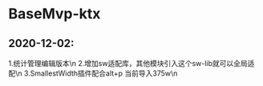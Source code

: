 # BaseMvp-ktx

## 2020-12-02:
1.统计管理编辑版本\n
2.增加sw适配库，其他模块引入这个sw-lib就可以全局适配\n
3.SmallestWidth插件配合alt+p 当前导入375w\n
